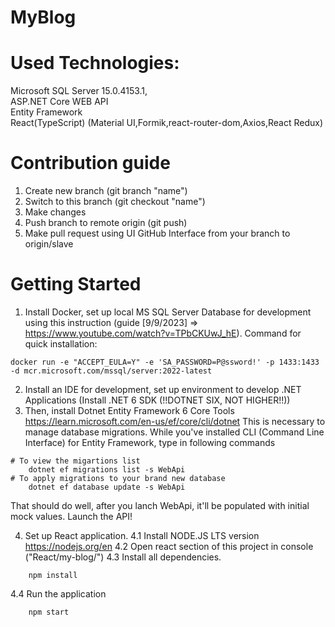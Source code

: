 # MyBlog

# Used Technologies:

Microsoft SQL Server 15.0.4153.1,  
ASP.NET Core WEB API  
Entity Framework  
React(TypeScript) (Material UI,Formik,react-router-dom,Axios,React Redux)


# Contribution guide
1. Create new branch (git branch "name")
2. Switch to this branch (git checkout "name")
3. Make changes
4. Push branch to remote origin (git push)
5. Make pull request using UI GitHub Interface from your branch to origin/slave

# Getting Started
1. Install Docker, set up local MS SQL Server Database for development using this instruction (guide [9/9/2023] => https://www.youtube.com/watch?v=TPbCKUwJ_hE). Command for quick installation:
```shell
docker run -e "ACCEPT_EULA=Y" -e 'SA_PASSWORD=P@ssword!' -p 1433:1433 -d mcr.microsoft.com/mssql/server:2022-latest
```
2. Install an IDE for development, set up environment to develop .NET Applications (Install .NET 6 SDK (!!DOTNET SIX, NOT HIGHER!!))
3. Then, install Dotnet Entity Framework 6 Core Tools
https://learn.microsoft.com/en-us/ef/core/cli/dotnet
This is necessary to manage database migrations.
While you've installed CLI (Command Line Interface) for Entity Framework, type in following commands
```shell
# To view the migartions list
    dotnet ef migrations list -s WebApi
# To apply migrations to your brand new database
    dotnet ef database update -s WebApi
```
That should do well, after you lanch WebApi, it'll be populated with initial mock values. Launch the API!

4. Set up React application.
4.1 Install NODE.JS LTS version https://nodejs.org/en
4.2 Open react section of this project in console ("React/my-blog/")
4.3 Install all dependencies.
```shell
    npm install
```
4.4 Run the application
```shell
    npm start
```
